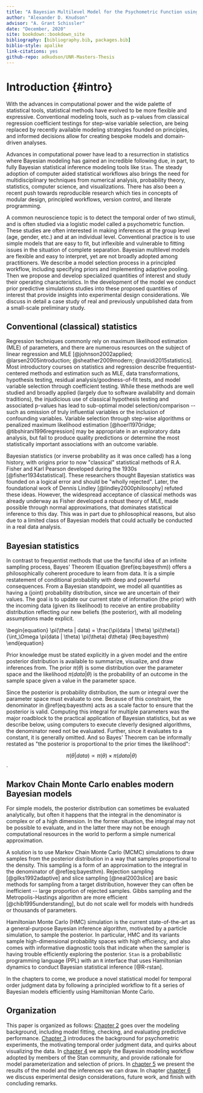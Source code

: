 ```yaml
---
title: "A Bayesian Multilevel Model for the Psychometric Function using R and Stan"
author: "Alexander D. Knudson"
advisor: "A. Grant Schissler"
date: "December, 2020"
site: bookdown::bookdown_site
bibliography: [bibliography.bib, packages.bib]
biblio-style: apalike
link-citations: yes
github-repo: adkudson/UNR-Masters-Thesis
---
```





# Introduction {#intro}


With the advances in computational power and the wide palette of statistical tools, statistical methods have evolved to be more flexible and expressive. Conventional modeling tools, such as p-values from classical regression coefficient testings for step-wise variable selection, are being replaced by recently available modeling strategies founded on principles, and informed decisions allow for creating bespoke models and domain-driven analyses.


Advances in computational power have lead to a resurrection in statistics where Bayesian modeling has gained an incredible following due, in part, to fully Bayesian statistical inference modeling tools like `Stan`. The steady adoption of computer aided statistical workflows also brings the need for multidisciplinary techniques from numerical analysis, probability theory, statistics, computer science, and visualizations. There has also been a recent push towards reproducible research which ties in concepts of modular design, principled workflows, version control, and literate programming.


A common neuroscience topic is to detect the temporal order of two stimuli, and is often studied via a logistic model called a psychometric function. These studies are often interested in making inferences at the group level (age, gender, etc.) and at an individual level. Conventional practice is to use simple models that are easy to fit, but inflexible and vulnerable to fitting issues in the situation of complete separation. Bayesian multilevel models are flexible and easy to interpret, yet are not broadly adopted among practitioners. We describe a model selection process in a principled workflow, including specifying priors and implementing adaptive pooling. Then we propose and develop specialized quantities of interest and study their operating characteristics. In the development of the model we conduct prior predictive simulations studies into these proposed quantities of interest that provide insights into experimental design considerations. We discuss in detail a case study of real and previously unpublished data from a small-scale preliminary study.


## Conventional (classical) statistics


Regression techniques commonly rely on maximum likelihood estimation (MLE) of parameters, and there are numerous resources on the subject of linear regression and MLE [@johnson2002applied; @larsen2005introduction; @sheather2009modern; @navidi2015statistics]. Most introductory courses on statistics and regression describe frequentist-centered methods and estimation such as MLE, data transformations, hypothesis testing, residual analysis/goodness-of-fit tests, and model variable selection through coefficient testing. While these methods are well studied and broadly applied (largely due to software availability and domain traditions), the injudicious use of classical hypothesis testing and associated p-values has lead to sub-optimal model selection/comparison -- such as omission of truly influential variables or the inclusion of confounding variables. Variable selection through step-wise algorithms or penalized maximum likelihood estimation [@hoerl1970ridge; @tibshirani1996regression] may be appropriate in an exploratory data analysis, but fail to produce quality predictions or determine the most statistically important associations with an outcome variable.


Bayesian statistics (or inverse probability as it was once called) has a long history, with origins prior to now "classical" statistical methods of R.A. Fisher and Karl Pearson developed during the 1930s [@fisher1934statistical]. These researchers thought Bayesian statistics was founded on a logical error and should be "wholly rejected". Later, the foundational work of Dennis Lindley [@lindley2000philosophy] refuted these ideas. However, the widespread acceptance of classical methods was already underway as Fisher developed a robust theory of MLE, made possible through normal approximations, that dominates statistical inference to this day. This was in part due to philosophical reasons, but also due to a limited class of Bayesian models that could actually be conducted in a real data analysis.


## Bayesian statistics


In contrast to frequentist methods that use the fanciful idea of an infinite sampling process, Bayes' Theorem (Equation \@ref(eq:bayesthm)) offers a philosophically coherent procedure to learn from data. It is a simple restatement of conditional probability with deep and powerful consequences. From a Bayesian standpoint, we model all quantities as having a (joint) probability distribution, since we are uncertain of their values. The goal is to update our current state of information (the prior) with the incoming data (given its likelihood) to receive an entire probability distribution reflecting our new beliefs (the posterior), with all modeling assumptions made explicit.


\begin{equation}
  \pi(\theta | data) = \frac{\pi(data | \theta) \pi(\theta)}{\int_\Omega \pi(data | \theta) \pi(\theta) d\theta}
  (\#eq:bayesthm)
\end{equation}


Prior knowledge must be stated explicitly in a given model and the entire posterior distribution is available to summarize, visualize, and draw inferences from.  The prior $\pi(\theta)$ is some distribution over the parameter space and the likelihood $\pi(data | \theta)$ is the probability of an outcome in the sample space given a value in the parameter space.


Since the posterior is probability distribution, the sum or integral over the parameter space must evaluate to one. Because of this constraint, the denominator in \@ref(eq:bayesthm) acts as a scale factor to ensure that the posterior is valid. Computing this integral for multiple parameters was the major roadblock to the practical application of Bayesian statistics, but as we describe below, using computers to execute cleverly designed algorithms, the denominator need not be evaluated. Further, since it evaluates to a constant, it is generally omitted. And so Bayes' Theorem can be informally restated as "the posterior is proportional to the prior times the likelihood":


$$\pi(\theta \vert data) \propto \pi(\theta) \times \pi(data \vert \theta)$$.


## Markov Chain Monte Carlo enables modern Bayesian models


For simple models, the posterior distribution can sometimes be evaluated analytically, but often it happens that the integral in the denominator is complex or of a high dimension. In the former situation, the integral may not be possible to evaluate, and in the latter there may not be enough computational resources in the world to perform a simple numerical approximation.


A solution is to use Markov Chain Monte Carlo (MCMC) simulations to draw samples from the posterior distribution in a way that samples proportional to the density. This sampling is a form of an approximation to the integral in the denominator of \@ref(eq:bayesthm). Rejection sampling [@gilks1992adaptive] and slice sampling [@neal2003slice] are basic methods for sampling from a target distribution, however they can often be inefficient -- large proportion of rejected samples. Gibbs sampling and the Metropolis-Hastings algorithm are more efficient [@chib1995understanding], but do not scale well for models with hundreds or thousands of parameters.


Hamiltonian Monte Carlo (HMC) simulation is the current state-of-the-art as a general-purpose Bayesian inference algorithm, motivated by a particle simulation, to sample the posterior. In particular, HMC and its variants sample high-dimensional probability spaces with high efficiency, and also comes with informative diagnostic tools that indicate when the sampler is having trouble efficiently exploring the posterior. `Stan` is a probabilistic programming language (PPL) with an `R` interface that uses Hamiltonian dynamics to conduct Bayesian statistical inference [@R-rstan].


In the chapters to come, we produce a novel statistical model for temporal order judgment data by following a principled workflow to fit a series of Bayesian models efficiently using Hamiltonian Monte Carlo.


## Organization

This paper is organized as follows: [Chapter 2](#methods) goes over the modeling background, including model fitting, checking, and evaluating predictive performance. [Chapter 3](#data) introduces the background for psychometric experiments, the motivating temporal order judgment data, and quirks about visualizing the data. In [chapter 4](#application) we apply the Bayesian modeling workflow adopted by members of the Stan community, and provide rationale for model parameterization and selection of priors. In [chapter 5](#results) we present the results of the model and the inferences we can draw. In chapter [chapter 6](#conclusion) we discuss experimental design considerations, future work, and finish with concluding remarks.
